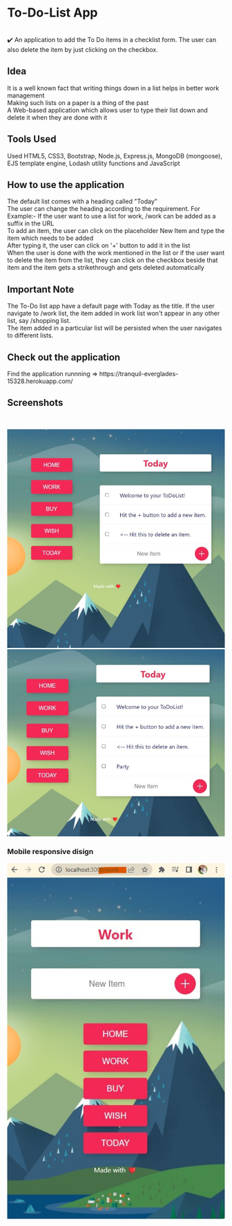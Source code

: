 <h1>To-Do-List App</h1> 
<br>
✔️ An application to add the To Do items in a checklist form. The user can also delete the item by just clicking on the checkbox.

<h2>Idea</h2>
It is a well known fact that writing things down in a list helps in better work management <br>
Making such lists on a paper is a thing of the past <br>
A Web-based application which allows user to type their list down and delete it when they are done with it
<h2>Tools Used</h2>
Used HTML5, CSS3, Bootstrap, Node.js, Express.js, MongoDB (mongoose), EJS template engine, Lodash utility functions and JavaScript

<h2>How to use the application</h2>
The default list comes with a heading called "Today" <br>
The user can change the heading according to the requirement. For Example:- If the user want to use a list for work, /work can be added as a suffix in the URL <br>
To add an item, the user can click on the placeholder New Item and type the item which needs to be added <br>
After typing it, the user can click on '+' button to add it in the list <br>
When the user is done with the work mentioned in the list or if the user want to delete the item from the list, they can click on the checkbox beside that item and the item gets a strikethrough and gets deleted automatically <br>
<h2>Important Note</h2>
The To-Do list app have a default page with Today as the title. If the user navigate to /work list, the item added in work list won't appear in any other list, say /shopping list. <br>
The item added in a particular list will be persisted when the user navigates to different lists. <br>
<h2> Check out the application</h2>
Find the application runnning => https://tranquil-everglades-15328.herokuapp.com/
<h2>Screenshots</h2>
<br>

![image](https://github.com/AnnaKondrDeveloper/ToDoList/raw/main/img/default-image.jpg)
![image](https://github.com/AnnaKondrDeveloper/ToDoList/raw/main/img/add-image.jpg)

<h3>Mobile responsive disign</h3>

![image](https://github.com/AnnaKondrDeveloper/ToDoList/raw/main/img/mobile-image.jpg)



